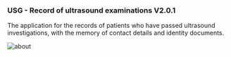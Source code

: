 ### USG - Record of ultrasound examinations V2.0.1
The application for the records of patients who have passed ultrasound investigations, with the memory of contact details and identity documents. 

![about](https://github.com/debalex77/USG/assets/148941267/6c4969d8-d5b9-4897-9847-90b426d7d4e3)
